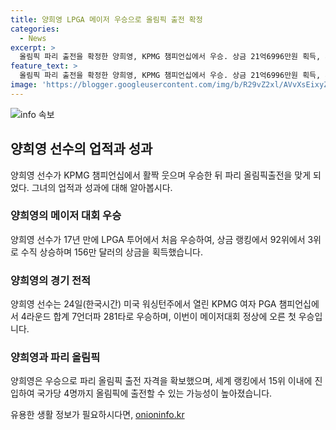 ```yaml
---
title: 양희영 LPGA 메이저 우승으로 올림픽 출전 확정
categories:
  - News
excerpt: >
  올림픽 파리 출전을 확정한 양희영, KPMG 챔피언십에서 우승. 상금 21억6996만원 획득, 세계랭킹 15위권 진입 유력. LPGA 데뷔 17년 만에 처음으로 메이저대회에서 우승한 양희영, 파리 올림픽 출전권 확보. 한국 선수들의 파리 올림픽 출전권 높아지며 기대감↑.
feature_text: >
  올림픽 파리 출전을 확정한 양희영, KPMG 챔피언십에서 우승. 상금 21억6996만원 획득, 세계랭킹 15위권 진입 유력. LPGA 데뷔 17년 만에 처음으로 메이저대회에서 우승한 양희영, 파리 올림픽 출전권 확보. 한국 선수들의 파리 올림픽 출전권 높아지며 기대감↑.
image: 'https://blogger.googleusercontent.com/img/b/R29vZ2xl/AVvXsEixyZcFfHzMRdzZMjFBmAUKJYCLCGyLL1o632UiGVXcaFdKo_bkvkuCioo0uUKlGfBVcT3P84aROyZIXSBEx3Aw5nCQ3pTgDom1WDC4m8eifvWiAmWEEVb4x6G_l8C0QH225ldMjyaFvpxGEBGNO37VmDTDMHGhJPq73UglMfDca1-0aw/s1600/blogspot.png'
---
```


<p><img src="https://blogger.googleusercontent.com/img/b/R29vZ2xl/AVvXsEixyZcFfHzMRdzZMjFBmAUKJYCLCGyLL1o632UiGVXcaFdKo_bkvkuCioo0uUKlGfBVcT3P84aROyZIXSBEx3Aw5nCQ3pTgDom1WDC4m8eifvWiAmWEEVb4x6G_l8C0QH225ldMjyaFvpxGEBGNO37VmDTDMHGhJPq73UglMfDca1-0aw/s1600/blogspot.png" alt="info 속보" /></p>

<h2 data-ke-size="size26">양희영 선수의 업적과 성과</h2>

<p data-ke-size="size16">양희영 선수가 KPMG 챔피언십에서 활짝 웃으며 우승한 뒤 파리 올림픽출전을 맞게 되었다. 그녀의 업적과 성과에 대해 알아봅시다.</p>

<h3>양희영의 메이저 대회 우승</h3>

<p data-ke-size="size16">양희영 선수가 17년 만에 LPGA 투어에서 처음 우승하여, 상금 랭킹에서 92위에서 3위로 수직 상승하며 156만 달러의 상금을 획득했습니다.</p>

<h3>양희영의 경기 전적</h3>

<p data-ke-size="size16">양희영 선수는 24일(한국시간) 미국 워싱턴주에서 열린 KPMG 여자 PGA 챔피언십에서 4라운드 합계 7언더파 281타로 우승하며, 이번이 메이저대회 정상에 오른 첫 우승입니다.</p>

<h3>양희영과 파리 올림픽</h3>

<p data-ke-size="size16">양희영은 우승으로 파리 올림픽 출전 자격을 확보했으며, 세계 랭킹에서 15위 이내에 진입하여 국가당 4명까지 올림픽에 출전할 수 있는 가능성이 높아졌습니다.</p>
유용한 생활 정보가 필요하시다면, <a href="https://onioninfo.kr" rel="dofollow">onioninfo.kr</a>



